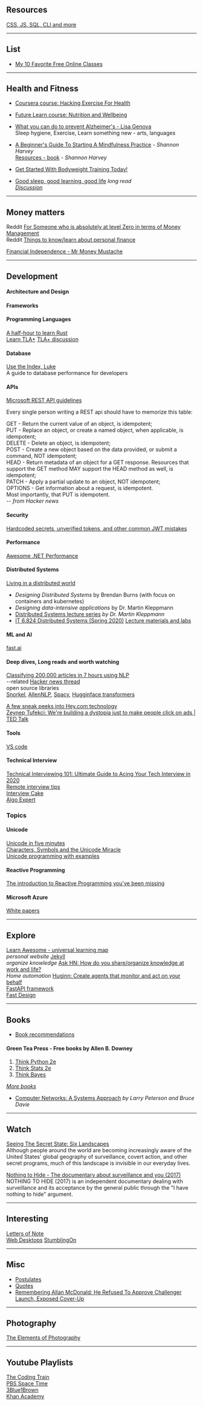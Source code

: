 ## Resources
[CSS, JS, SQL, CLI and more](resources.md)

---

## List
- [My 10 Favorite Free Online Classes](https://www.scotthyoung.com/blog/2021/03/15/best-online-classes/)

---

## Health and Fitness
- [Coursera course: Hacking Exercise For Health](health/hackexercise.md)
- [Future Learn course: Nutrition and Wellbeing](health/nutrition-wellbeing.md)
- [What you can do to prevent Alzheimer's - Lisa Genova](https://www.ted.com/talks/lisa_genova_what_you_can_do_to_prevent_alzheimer_s#t-12210)  
Sleep hygiene, Exercise, Learn something new - arts, languages  
- [A Beginner's Guide To Starting A Mindfulness Practice](https://www.shannonharvey.com/blogs/blog/my-year-of-living-mindfully-a-beginners-guide-to-starting-a-mindfulness-practice) - _Shannon Harvey_  
[Resources - book](https://www.shannonharvey.com/blogs/resources) - _Shannon Harvey_  

- [Get Started With Bodyweight Training Today!](https://www.nerdfitness.com/blog/work-out-at-home-at-the-office-or-anywhere-you-want-how-to-get-started-with-bodyweight-training-today/)  
- [Good sleep, good learning, good life](https://supermemo.guru/wiki/Good_sleep,_good_learning,_good_life) *long read*  
*[Discussion](https://news.ycombinator.com/item?id=24737026)*  

---

## Money matters
Reddit [For Someone who is absolutely at level Zero in terms of Money Management](https://www.reddit.com/r/IndiaInvestments/comments/9ltgni/for_someone_who_is_absolutely_at_level_zero_in/)  
Reddit [Things to know/learn about personal finance](https://www.reddit.com/r/IndiaInvestments/comments/hm07ba/things_to_knowlearn_about_personal_finance_before/)

[Financial Independence - Mr Money Mustache](https://vimeo.com/183016901)

---
## Development

#### Architecture and Design  

#### Frameworks


#### Programming Languages
[A half-hour to learn Rust](https://fasterthanli.me/blog/2020/a-half-hour-to-learn-rust/)  
[Learn TLA+](https://www.learntla.com/introduction/)
[TLA+ discussion](https://news.ycombinator.com/item?id=26385075)

#### Database
[Use the Index, Luke](https://use-the-index-luke.com/)  
A guide to database performance for developers  

#### APIs
[Microsoft REST API guidelines](https://github.com/Microsoft/api-guidelines/blob/master/Guidelines.md)

Every single person writing a REST api should have to memorize this table:

GET - Return the current value of an object, is idempotent;  
PUT - Replace an object, or create a named object, when applicable, is idempotent;  
DELETE - Delete an object, is idempotent;  
POST - Create a new object based on the data provided, or submit a command, NOT idempotent;  
HEAD - Return metadata of an object for a GET response. Resources that support the GET method MAY support the HEAD method as well, is idempotent;  
PATCH - Apply a partial update to an object, NOT idempotent;  
OPTIONS - Get information about a request, is idempotent.  
Most importantly, that PUT is idempotent.  
-- _from Hacker news_

#### Security
[Hardcoded secrets, unverified tokens, and other common JWT mistakes](https://r2c.dev/blog/2020/hardcoded-secrets-unverified-tokens-and-other-common-jwt-mistakes/)

#### Performance
[Awesome .NET Performance](https://github.com/adamsitnik/awesome-dot-net-performance)

#### Distributed Systems 
[Living in a distributed world](https://www.slideshare.net/VishalBardoloi/20180516-geeknight-dallas-distributed-systems-talk-2/1)  
- _Designing Distributed Systems_ by Brendan Burns (with focus on containers and kubernetes)  
- _Designing data-intensive applications_ by Dr. Martin Kleppmann 
- [Distributed Systems lecture series](https://www.youtube.com/watch?v=UEAMfLPZZhE&list=PLeKd45zvjcDFUEv_ohr_HdUFe97RItdiB) *by Dr. Martin Kleppmann*  
- [IT 6.824 Distributed Systems (Spring 2020)](https://www.youtube.com/playlist?list=PLrw6a1wE39_tb2fErI4-WkMbsvGQk9_UB)
[Lecture materials and labs](http://nil.csail.mit.edu/6.824/2020/schedule.html)

#### ML and AI
[fast.ai](https://www.fast.ai)

#### Deep dives, Long reads and worth watching
[Classifying 200,000 articles in 7 hours using NLP](https://salt.agency/blog/nlp-and-stuff/)   
--related [Hacker news thread](https://news.ycombinator.com/item?id=23760109)  
open source libraries   
[Snorkel](https://github.com/snorkel-team/snorkel), [AllenNLP](https://github.com/allenai/allennlp), [Spacy](https://spacy.io/),
[Hugginface transformers](https://github.com/huggingface/transformers)

[A few sneak peeks into Hey.com technology](https://dev.to/borama/a-few-sneak-peeks-into-hey-com-technology-i-intro-4bjg)  
[Zeynep Tufekci: We're building a dystopia just to make people click on ads | TED Talk](https://www.ted.com/talks/zeynep_tufekci_we_re_building_a_dystopia_just_to_make_people_click_on_ads#t-1363329) 

#### Tools
[VS code](tools/vscode.md)

#### Technical Interview
[Technical Interviewing 101: Ultimate Guide to Acing Your Tech Interview in 2020](https://learntocodewith.me/posts/technical-interview/)  
[Remote interview tips](https://learntocodewith.me/posts/virtual-interview/)  
[Interview Cake](https://www.interviewcake.com)  
[Algo Expert](https://www.algoexpert.io/product)

### Topics

#### Unicode  
[Unicode in five minutes](https://richardjharris.github.io/unicode-in-five-minutes.html)  
[Characters, Symbols and the Unicode Miracle](https://www.youtube.com/watch?v=MijmeoH9LT4)  
[Unicode programming with examples](https://begriffs.com/posts/2019-05-23-unicode-icu.html)

#### Reactive Programming
[The introduction to Reactive Programming you've been missing](https://gist.github.com/staltz/868e7e9bc2a7b8c1f754)

#### Microsoft Azure  
[White papers](Azure/whitepapers.md)  

---
## Explore
[Learn Awesome - universal learning map](https://learnawesome.org/about)  
*personal website* [Jekyll](https://jekyllrb.com/docs/)  
*organize knowledge* [Ask HN: How do you share/organize knowledge at work and life?](https://news.ycombinator.com/item?id=21310030)  
*Home automation* [Huginn: Create agents that monitor and act on your behalf](https://news.ycombinator.com/item?id=21772610)   
[FastAPI framework](https://github.com/tiangolo/fastapi)  
[Fast Design](https://www.fast.design)

---
## Books
- [Book recommendations](books/recommendations.md)
#### Green Tea Press - Free books by Allen B. Downey
1. [Think Python 2e](https://greenteapress.com/wp/think-python-2e/)  
2. [Think Stats 2e](https://greenteapress.com/wp/think-stats-2e/)  
3. [Think Bayes](https://greenteapress.com/wp/think-bayes/)  

*[More books](https://greenteapress.com/wp/)*

- [Computer Networks: A Systems Approach](https://book.systemsapproach.org/)
*by Larry Peterson and Bruce Davie*


---
## Watch
[Seeing The Secret State: Six Landscapes](https://media.ccc.de/v/30C3_-_5604_-_en_-_saal_1_-_201312282300_-_seeing_the_secret_state_six_landscapes_-_trevor_paglen#t=6)  
Although people around the world are becoming increasingly aware of the United States' global geography of surveillance, covert action, and other secret programs, much of this landscape is invisible in our everyday lives.  

[Nothing to Hide - The documentary about surveillance and you (2017)](https://vimeo.com/189016018)  
NOTHING TO HIDE (2017) is an independent documentary dealing with surveillance and its acceptance by the general public through the "I have nothing to hide" argument.

---
## Interesting
[Letters of Note](https://lettersofnote.com/)  
[Web Desktops](https://simone.computer/#/webdesktops)
[StumblingOn](https://stumblingon.com/)

---
## Misc
- [Postulates](misc/postulates.md)
- [Quotes](misc/quotes.md)
- [Remembering Allan McDonald: He Refused To Approve Challenger Launch, Exposed Cover-Up](https://text.npr.org/974534021)

---
## Photography
[The Elements of Photography](https://photographylife.com/elements-of-photography)  

---

## Youtube Playlists  
[The Coding Train](https://www.youtube.com/feeds/videos.xml?channel_id=UCvjgXvBlbQiydffZU7m1_aw)  
[PBS Space Time](https://www.youtube.com/feeds/videos.xml?channel_id=UC7_gcs09iThXybpVgjHZ_7g)  
[3Blue1Brown](https://www.youtube.com/feeds/videos.xml?channel_id=UCYO_jab_esuFRV4b17AJtAw)  
[Khan Academy](https://www.youtube.com/feeds/videos.xml?channel_id=UC4a-Gbdw7vOaccHmFo40b9g)
